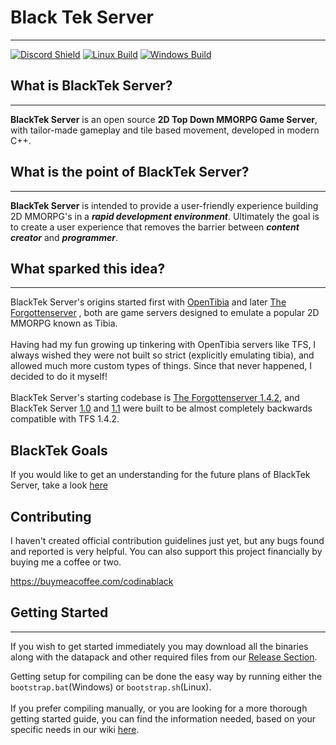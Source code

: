 # Black Tek Server 
__________________
[![Discord Shield](https://discordapp.com/api/guilds/1251683017441677372/widget.png?style=shield)](https://discord.gg/dy5wXSzbPG)
[![Linux Build](https://github.com/Black-Tek/BlackTek-Server/actions/workflows/linux_build_runner.yml/badge.svg?branch=master)](https://github.com/Black-Tek/BlackTek-Server/actions/workflows/linux_build_runner.yml) 
[![Windows Build](https://github.com/Black-Tek/BlackTek-Server/actions/workflows/windows_build_runner.yml/badge.svg)](https://github.com/Black-Tek/BlackTek-Server/actions/workflows/windows_build_runner.yml)

## What is BlackTek Server?
__________________
**BlackTek Server** is an open source **2D Top Down MMORPG Game Server**, with tailor-made gameplay and tile based movement,  developed in modern C++. 

## What is the point of BlackTek Server?
_______________
**BlackTek Server** is intended to provide a user-friendly experience building 2D MMORPG's in a _**rapid development environment**_. Ultimately the goal is to create a user experience that removes the barrier between _**content creator**_ and _**programmer**_. 

## What sparked this idea?
__________________

BlackTek Server's origins started first with [OpenTibia](https://github.com/opentibia/server) and later [The Forgottenserver](https://github.com/otland/forgottenserver) , both are game servers designed to emulate a popular 2D MMORPG known as Tibia. <br>
<br> Having had my fun growing up tinkering with OpenTibia servers like TFS, I always wished they were not built so strict (explicitly emulating tibia), and allowed much more custom types of things. Since that never happened, I decided to do it myself! <br> 
<br> BlackTek Server's starting codebase is [The Forgottenserver 1.4.2](https://github.com/otland/forgottenserver/releases/tag/v1.4.2), and BlackTek Server [1.0]() and [1.1]() were built to be almost completely backwards compatible with TFS 1.4.2.

## BlackTek Goals
If you would like to get an understanding for the future plans of BlackTek Server, take a look [here](https://github.com/Black-Tek/BlackTek-Server/wiki/Official-To%E2%80%90Do-List)

## Contributing
I haven't created official contribution guidelines just yet, but any bugs found and reported is very helpful. You can also support this project financially by buying me a coffee or two.

https://buymeacoffee.com/codinablack

## Getting Started
____________
If you wish to get started immediately you may download all the binaries along with the datapack and other required files from our [Release Section](https://github.com/Black-Tek/BlackTek-Server/releases).

Getting setup for compiling can be done the easy way by running either the ```bootstrap.bat```(Windows) or ```bootstrap.sh```(Linux). <br>
<br>If you prefer compiling manually, or you are looking for a more thorough getting started guide, you can find the information needed, based on your specific needs in our wiki [here](https://github.com/Black-Tek/BlackTek-Server/wiki/Getting-Started#compiling).<br>
